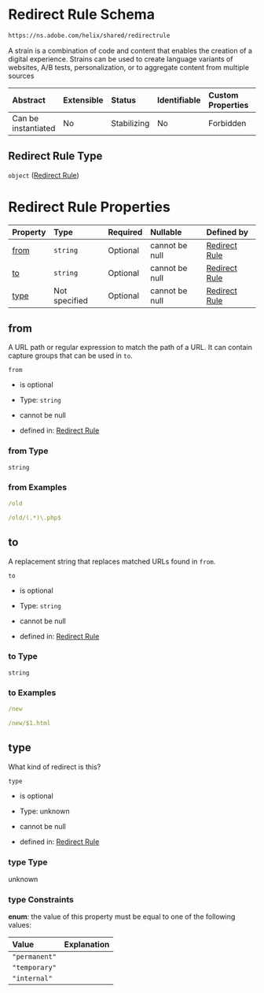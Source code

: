 # Redirect Rule Schema

```txt
https://ns.adobe.com/helix/shared/redirectrule
```

A strain is a combination of code and content that enables the creation of a digital experience. Strains can be used to create language variants of websites, A/B tests, personalization, or to aggregate content from multiple sources

| Abstract            | Extensible | Status      | Identifiable | Custom Properties | Additional Properties | Access Restrictions | Defined In                                                                  |
| :------------------ | :--------- | :---------- | :----------- | :---------------- | :-------------------- | :------------------ | :-------------------------------------------------------------------------- |
| Can be instantiated | No         | Stabilizing | No           | Forbidden         | Forbidden             | none                | [redirectrule.schema.json](redirectrule.schema.json "open original schema") |

## Redirect Rule Type

`object` ([Redirect Rule](redirectrule.md))

# Redirect Rule Properties

| Property      | Type          | Required | Nullable       | Defined by                                                                                                         |
| :------------ | :------------ | :------- | :------------- | :----------------------------------------------------------------------------------------------------------------- |
| [from](#from) | `string`      | Optional | cannot be null | [Redirect Rule](redirectrule-properties-from.md "https://ns.adobe.com/helix/shared/redirectrule#/properties/from") |
| [to](#to)     | `string`      | Optional | cannot be null | [Redirect Rule](redirectrule-properties-to.md "https://ns.adobe.com/helix/shared/redirectrule#/properties/to")     |
| [type](#type) | Not specified | Optional | cannot be null | [Redirect Rule](redirectrule-properties-type.md "https://ns.adobe.com/helix/shared/redirectrule#/properties/type") |

## from

A URL path or regular expression to match the path of a URL. It can contain capture groups that can be used in `to`.

`from`

*   is optional

*   Type: `string`

*   cannot be null

*   defined in: [Redirect Rule](redirectrule-properties-from.md "https://ns.adobe.com/helix/shared/redirectrule#/properties/from")

### from Type

`string`

### from Examples

```yaml
/old

```

```yaml
/old/(.*)\.php$

```

## to

A replacement string that replaces matched URLs found in `from`.

`to`

*   is optional

*   Type: `string`

*   cannot be null

*   defined in: [Redirect Rule](redirectrule-properties-to.md "https://ns.adobe.com/helix/shared/redirectrule#/properties/to")

### to Type

`string`

### to Examples

```yaml
/new

```

```yaml
/new/$1.html

```

## type

What kind of redirect is this?

`type`

*   is optional

*   Type: unknown

*   cannot be null

*   defined in: [Redirect Rule](redirectrule-properties-type.md "https://ns.adobe.com/helix/shared/redirectrule#/properties/type")

### type Type

unknown

### type Constraints

**enum**: the value of this property must be equal to one of the following values:

| Value         | Explanation |
| :------------ | :---------- |
| `"permanent"` |             |
| `"temporary"` |             |
| `"internal"`  |             |
